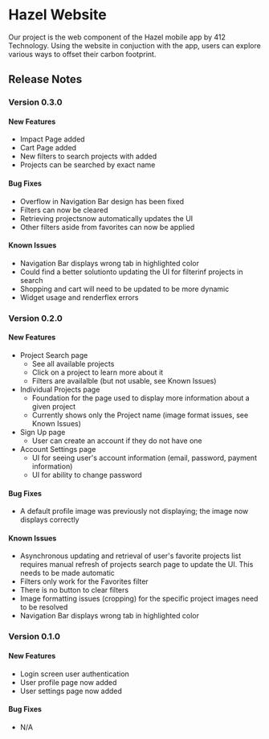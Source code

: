 # Hazel Website
Our project is the web component of the Hazel mobile app by 412 Technology. Using the website in conjuction with the app, 
users can explore various ways to offset their carbon footprint. 

## Release Notes

### Version 0.3.0

#### New Features
* Impact Page added
* Cart Page added
* New filters to search projects with added
* Projects can be searched by exact name


#### Bug Fixes
*  Overflow in Navigation Bar design has been fixed
*  Filters can now be cleared
*  Retrieving projectsnow automatically updates the UI
*  Other filters aside from favorites can now be applied

#### Known Issues
* Navigation Bar displays wrong tab in highlighted color
* Could find a better solutionto updating the UI for filterinf projects in search
* Shopping and cart will need to be updated to be more dynamic
* Widget usage and renderflex errors


### Version 0.2.0

#### New Features
* Project Search page
  * See all available projects
  * Click on a project to learn more about it
  * Filters are availalble (but not usable, see Known Issues)
* Individual Projects page
  * Foundation for the page used to display more information about a given project
  * Currently shows only the Project name (image format issues, see Known Issues)
* Sign Up page
  * User can create an account if they do not have one
* Account Settings page
  * UI for seeing user's account information (email, password, payment information)
  * UI for ability to change password

#### Bug Fixes
*  A default profile image was previously not displaying; the image now displays correctly

#### Known Issues
* Asynchronous updating and retrieval of  user's favorite projects list requires manual refresh of projects search page to update the UI. This needs to be made automatic
* Filters only work for the Favorites filter
* There is no button to clear filters
* Image formatting issues (cropping) for the specific project images need to be resolved
* Navigation Bar displays wrong tab in highlighted color


### Version 0.1.0

#### New Features
* Login screen user authentication 
* User profile page now added 
* User settings page now added 

#### Bug Fixes 
* N/A
